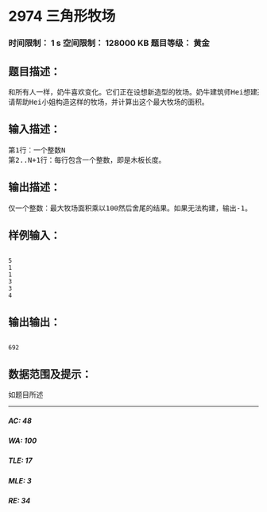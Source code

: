 # 2974 三角形牧场   
### 时间限制： 1 s     空间限制： 128000 KB     题目等级： 黄金  
## 题目描述：  

<pre>
和所有人一样，奶牛喜欢变化。它们正在设想新造型的牧场。奶牛建筑师Hei想建造围有漂亮白色栅栏的三角形牧场。她拥有N(3≤N≤40)块木板，每块的长度Li(1≤Li≤40)都是整数，她想用所有的木板围成一个三角形使得牧场面积最大。   
请帮助Hei小姐构造这样的牧场，并计算出这个最大牧场的面积。
</pre>
  
  
## 输入描述：  

<pre>
第1行：一个整数N   
第2..N+1行：每行包含一个整数，即是木板长度。
</pre>
  
  
## 输出描述：  

<pre>
仅一个整数：最大牧场面积乘以100然后舍尾的结果。如果无法构建，输出-1。
</pre>
  
  
## 样例输入：  

<pre><code>
5  
1  
1  
3  
3  
4
</code></pre>
  
  
## 输出输出：  

<pre><code>
692
</code></pre>
  
  
## 数据范围及提示：  

<pre>
如题目所述
</pre>
  
  
***  

##### AC: 48  
##### WA: 100  
##### TLE: 17  
##### MLE: 3  
##### RE: 34  
